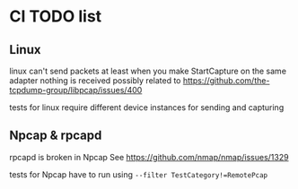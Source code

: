 # CI TODO list

## Linux

linux can't send packets
at least when you make StartCapture on the same adapter nothing is received
possibly related to https://github.com/the-tcpdump-group/libpcap/issues/400

tests for linux require different device instances for sending and capturing

## Npcap & rpcapd

rpcapd is broken in Npcap
See https://github.com/nmap/nmap/issues/1329

tests for Npcap have to run using `--filter TestCategory!=RemotePcap`
